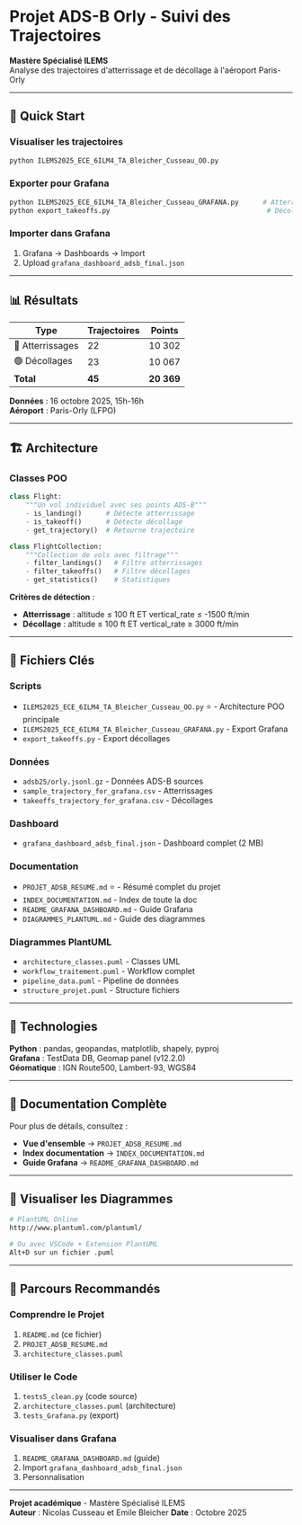 # Projet ADS-B Orly - Suivi des Trajectoires

**Mastère Spécialisé ILEMS**  
Analyse des trajectoires d'atterrissage et de décollage à l'aéroport Paris-Orly

---

## 🚀 Quick Start

### Visualiser les trajectoires
```bash
python ILEMS2025_ECE_6ILM4_TA_Bleicher_Cusseau_OO.py
```

### Exporter pour Grafana
```bash
python ILEMS2025_ECE_6ILM4_TA_Bleicher_Cusseau_GRAFANA.py      # Atterrissages + décollages
python export_takeoffs.py                                       # Décollages uniquement
```

### Importer dans Grafana
1. Grafana → Dashboards → Import
2. Upload `grafana_dashboard_adsb_final.json`

---

## 📊 Résultats

| Type | Trajectoires | Points |
|------|--------------|--------|
| 🔴 Atterrissages | 22 | 10 302 |
| 🟢 Décollages | 23 | 10 067 |
| **Total** | **45** | **20 369** |

**Données** : 16 octobre 2025, 15h-16h  
**Aéroport** : Paris-Orly (LFPO)

---

## 🏗️ Architecture

### Classes POO

```python
class Flight:
    """Un vol individuel avec ses points ADS-B"""
    - is_landing()      # Détecte atterrissage
    - is_takeoff()      # Détecte décollage
    - get_trajectory()  # Retourne trajectoire

class FlightCollection:
    """Collection de vols avec filtrage"""
    - filter_landings()   # Filtre atterrissages
    - filter_takeoffs()   # Filtre décollages
    - get_statistics()    # Statistiques
```

**Critères de détection** :
- **Atterrissage** : altitude ≤ 100 ft ET vertical_rate ≤ -1500 ft/min
- **Décollage** : altitude ≤ 100 ft ET vertical_rate ≥ 3000 ft/min

---

## 📁 Fichiers Clés

### Scripts
- `ILEMS2025_ECE_6ILM4_TA_Bleicher_Cusseau_OO.py` ⭐ - Architecture POO principale
- `ILEMS2025_ECE_6ILM4_TA_Bleicher_Cusseau_GRAFANA.py` - Export Grafana
- `export_takeoffs.py` - Export décollages

### Données
- `adsb25/orly.jsonl.gz` - Données ADS-B sources
- `sample_trajectory_for_grafana.csv` - Atterrissages
- `takeoffs_trajectory_for_grafana.csv` - Décollages

### Dashboard
- `grafana_dashboard_adsb_final.json` - Dashboard complet (2 MB)

### Documentation
- `PROJET_ADSB_RESUME.md` ⭐ - Résumé complet du projet
- `INDEX_DOCUMENTATION.md` - Index de toute la doc
- `README_GRAFANA_DASHBOARD.md` - Guide Grafana
- `DIAGRAMMES_PLANTUML.md` - Guide des diagrammes

### Diagrammes PlantUML
- `architecture_classes.puml` - Classes UML
- `workflow_traitement.puml` - Workflow complet
- `pipeline_data.puml` - Pipeline de données
- `structure_projet.puml` - Structure fichiers

---

## 🔧 Technologies

**Python** : pandas, geopandas, matplotlib, shapely, pyproj  
**Grafana** : TestData DB, Geomap panel (v12.2.0)  
**Géomatique** : IGN Route500, Lambert-93, WGS84

---

## 📖 Documentation Complète

Pour plus de détails, consultez :
- **Vue d'ensemble** → `PROJET_ADSB_RESUME.md`
- **Index documentation** → `INDEX_DOCUMENTATION.md`
- **Guide Grafana** → `README_GRAFANA_DASHBOARD.md`

---

## 📐 Visualiser les Diagrammes

```bash
# PlantUML Online
http://www.plantuml.com/plantuml/

# Ou avec VSCode + Extension PlantUML
Alt+D sur un fichier .puml
```

---

## 🎯 Parcours Recommandés

### Comprendre le Projet
1. `README.md` (ce fichier)
2. `PROJET_ADSB_RESUME.md`
3. `architecture_classes.puml`

### Utiliser le Code
1. `tests5_clean.py` (code source)
2. `architecture_classes.puml` (architecture)
3. `tests_Grafana.py` (export)

### Visualiser dans Grafana
1. `README_GRAFANA_DASHBOARD.md` (guide)
2. Import `grafana_dashboard_adsb_final.json`
3. Personnalisation

---

**Projet académique** - Mastère Spécialisé ILEMS  
**Auteur** : Nicolas Cusseau et Emile Bleicher 
**Date** : Octobre 2025
